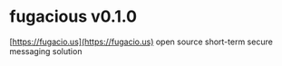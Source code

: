 fugacious v0.1.0
=========

[https://fugacio.us](https://fugacio.us) open source short-term secure messaging solution
